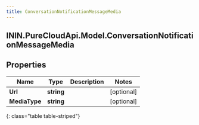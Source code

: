 ```yaml
---
title: ConversationNotificationMessageMedia
---
```

## ININ.PureCloudApi.Model.ConversationNotificationMessageMedia

## Properties

|Name | Type | Description | Notes|
|------------ | ------------- | ------------- | -------------|
| **Url** | **string** |  | [optional] |
| **MediaType** | **string** |  | [optional] |
{: class="table table-striped"}


